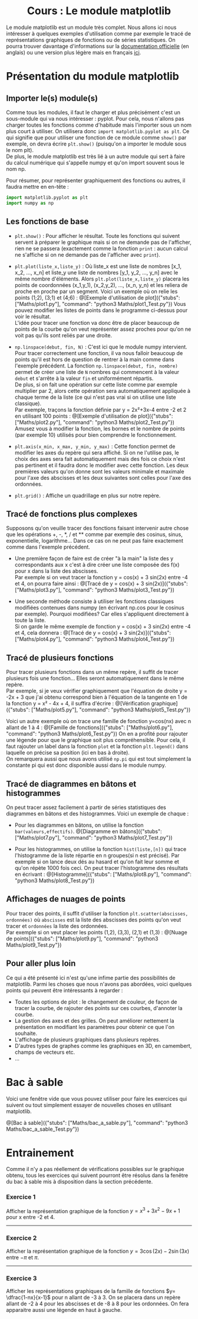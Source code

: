 <h1> <center>Cours : Le module matplotlib</center></h1>

Le module matplotlib est un module très complet. Nous allons ici nous intéresser à quelques exemples d'utilisation comme par exemple le tracé de représentations graphiques de fonctions ou de séries statistiques. On pourra trouver davantage d'informations sur la [documentation officielle](https://matplotlib.org/index.html) (en anglais) ou une version plus légère mais en français [ici](http://chamilo1.grenet.fr/ujf/courses/FAMILIARISATIONAVECPYTHONSUITEANACON/document/Python/matplotlib.pdf).

# Présentation du module matplotlib

## Importer le(s) module(s)

Comme tous les modules, il faut le charger et plus précisément c'est un sous-module qui va nous intéresser : pyplot. Pour cela, nous n'allons pas charger toutes les fonctions comme d'habitude mais l'importer sous un nom plus court à utiliser. On utilisera donc `import matplotlib.pyplot as plt`. Ce qui signifie que pour utiliser une fonction de ce module comme `show()` par exemple, on devra écrire `plt.show()` (puisqu'on a importer le module sous le nom plt).  
De plus, le module matplotlib est très lié à un autre module qui sert à faire du calcul numérique qui s'appelle numpy et qu'on import souvent sous le nom np. 

Pour résumer, pour représenter graphiquement des fonctions ou autres, il faudra mettre en en-tête :
```python
import matplotlib.pyplot as plt
import numpy as np
```

## Les fonctions de base

+ `plt.show()` : Pour afficher le résultat. Toute les fonctions qui suivent servent à préparer le graphique mais si on ne demande pas de l'afficher, rien ne se passera (exactement comme la fonction `print` : aucun calcul ne s'affiche si on ne demande pas de l'afficher avec `print`).

+ `plt.plot(liste_x,liste_y)` : Où liste_x est une liste de nombres [x_1, x_2, ..., x_n] et liste_y une liste de nombres [y_1, y_2, ..., y_n] avec le même nombre d'éléments. Alors `plt.plot(liste_x,liste_y)` placera les points de coordonnées (x_1,y_1), (x_2,y_2), ..., (x_n, y_n) et les reliera de proche en proche par un segment. Voici un exemple où on relie les points (1;2), (3;1) et (4;6) :
  @[Exemple d'utilisation de plot]({"stubs": ["Maths/plot1.py"], "command": "python3 Maths/plot1_Test.py"})
  Vous pouvez modifier les listes de points dans le programme ci-dessus pour voir le résultat.  
  L'idée pour tracer une fonction va donc être de placer beaucoup de points de la courbe qu'on veut représenter assez proches pour qu'on ne voit pas qu'ils sont reliés par une droite.
  
+ `np.linspace(debut, fin, N)` : C'est ici que le module numpy intervient. Pour tracer correctement une fonction, il va nous falloir beaucoup de points qu'il est hors de question de rentrer à la main comme dans l'exemple précédent. La fonction `np.linspace(debut, fin, nombre)` permet de créer une liste de `N` nombres qui commencent à la valeur `debut` et s'arrête à la valeur `fin` et uniformément répartis.  
  De plus, si on fait une opération sur cette liste comme par exemple multiplier par 2, alors cette opération sera automatiquement appliquée à chaque terme de la liste (ce qui n'est pas vrai si on utilise une liste classique).  
  Par exemple, traçons la fonction définie par y = 2x²+3x-4 entre -2 et 2 en utilisant 100 points :
  @[Exemple d'utilisation de plot]({"stubs": ["Maths/plot2.py"], "command": "python3 Maths/plot2_Test.py"})
  Amusez vous à modifier la fonction, les bornes et le nombre de points (par exemple 10) utilisés pour bien comprendre le fonctionnement.
  
+ `plt.axis(x_min, x_max, y_min, y_max)` : Cette fonction permet de modifier les axes du repère qui sera affiché. Si on ne l'utilise pas, le choix des axes sera fait automatiquement mais des fois ce choix n'est pas pertinent et il faudra donc le modifier avec cette fonction. Les deux premières valeurs qu'on donne sont les valeurs minimale et maximale pour l'axe des abscisses et les deux suivantes sont celles pour l'axe des ordonnées.

+ `plt.grid()` : Affiche un quadrillage en plus sur notre repère.

## Tracé de fonctions plus complexes

Supposons qu'on veuille tracer des fonctions faisant intervenir autre chose que les opérations +, -, \*, / et ** comme par exemple des cosinus, sinus, exponentielle, logarithme... Dans ce cas on ne peut pas faire exactement comme dans l'exemple précédent.

+ Une première façon de faire est de créer "à la main" la liste des y correspondants aux x c'est à dire créer une liste composée des f(x) pour x dans la liste des abscisses.  
  Par exemple si on veut tracer la fonction y = cos(x) + 3 sin(2x) entre -4 et 4, on pourra faire ainsi :
  @[Tracé de y = cos(x) + 3 sin(2x)]({"stubs": ["Maths/plot3.py"], "command": "python3 Maths/plot3_Test.py"})
  
+ Une seconde méthode consiste à utiliser les fonctions classiques modifiées contenues dans numpy (en écrivant np.cos pour le cosinus par exemple). Pourquoi modifiées? Car elles s'appliquent directement à toute la liste.  
  Si on garde le même exemple de fonction y = cos(x) + 3 sin(2x) entre -4 et 4, cela donnera :
  @[Tracé de y = cos(x) + 3 sin(2x)]({"stubs": ["Maths/plot4.py"], "command": "python3 Maths/plot4_Test.py"})

## Tracé de plusieurs fonctions

Pour tracer plusieurs fonctions dans un même repère, il suffit de tracer plusieurs fois une fonction... Elles seront automatiquement dans le même repère.  
Par exemple, si je veux vérifier graphiquement que l'équation de droite y = -2x + 3 que j'ai obtenu correspond bien à l'équation de la tangente en 1 de la fonction y = x² - 4x + 4, il suffira d'écrire : 
@[Vérification graphique]({"stubs": ["Maths/plot5.py"], "command": "python3 Maths/plot5_Test.py"})

Voici un autre exemple où on trace une famille de fonction y=cos(nx) avec n allant de 1 à 4 :
@[Famille de fonctions]({"stubs": ["Maths/plot6.py"], "command": "python3 Maths/plot6_Test.py"})
On en a profité pour rajouter une légende pour que le graphique soit plus compréhensible. Pour cela, il faut rajouter un label dans la fonction `plot` et la fonction `plt.legend()` dans laquelle on précise sa position (ici en bas à droite).  
On remarquera aussi que nous avons utilisé `np.pi` qui est tout simplement la constante pi qui est donc disponible aussi dans le module numpy.

## Tracé de diagrammes en bâtons et histogrammes

On peut tracer assez facilement à partir de séries statistiques des diagrammes en bâtons et des histogrammes. Voici un exemple de chaque :

+ Pour les diagrammes en bâtons, on utilise la fonction `bar(valeurs,effectifs)`.
  @[Diagramme en bâtons]({"stubs": ["Maths/plot7.py"], "command": "python3 Maths/plot7_Test.py"})

+ Pour les histogrammes, on utilise la fonction `hist(liste,[n])` qui trace l'histogramme de la liste répartie en n groupes(si n est précisé).
  Par exemple si on lance deux dés au hasard et qu'on fait leur somme  et qu'on répète 1000 fois ceci. On peut tracer l'histogramme des résultats en écrivant :
  @[Histogramme]({"stubs": ["Maths/plot8.py"], "command": "python3 Maths/plot8_Test.py"})

## Affichages de nuages de points

Pour tracer des points, il suffit d'utiliser la fonction `plt.scatter(abscisses, ordonnées)` où `abscisses` est la liste des abscisses des points qu'on veut tracer et `ordonnées` la liste des ordonnées.  
Par exemple si on veut placer les points (1,2), (3,3), (2,1) et (1,3) :
@[Nuage de points]({"stubs": ["Maths/plot9.py"], "command": "python3 Maths/plot9_Test.py"})

## Pour aller plus loin

Ce qui a été présenté ici n'est qu'une infime partie des possibilités de matplotlib. 
Parmi les choses que nous n'avons pas abordées, voici quelques points qui peuvent être intéressants à regarder :
+ Toutes les options de plot : le changement de couleur, de façon de tracer la courbe, de rajouter des points sur ces courbes, d'annoter la courbe.
+ La gestion des axes et des grilles. On peut améliorer nettement la présentation en modifiant les paramètres pour obtenir ce que l'on souhaite.
+ L'affichage de plusieurs graphiques dans plusieurs repères.
+ D'autres types de graphes comme les graphiques en 3D, en camembert, champs de vecteurs etc.
+ ...

# Bac à sable

Voici une fenêtre vide que vous pouvez utiliser pour faire les exercices qui suivent ou tout simplement essayer de nouvelles choses en utilisant matplotlib.

@[Bac à sable]({"stubs": ["Maths/bac_a_sable.py"], "command": "python3 Maths/bac_a_sable_Test.py"})


# Entrainement 

Comme il n'y a pas réellement de vérifications possibles sur le graphique obtenu, tous les exercices qui suivent pourront être résolus dans la fenêtre du bac à sable mis à disposition dans la section précédente.

### Exercice 1

Afficher la représentation graphique de la fonction $`y = x^3 + 3x^2-9x+1`$ pour x entre -2 et 4.

---

### Exercice 2

Afficher la représentation graphique de la fonction $`y = 3 \cos(2x) - 2 \sin(3x)`$ entre $`-\pi`$ et $`\pi`$.

---

### Exercice 3

Afficher les représentations graphiques de la famille de fonctions $`y= \dfrac{1-nx}{x-1}`$ pour n allant de -3 à 3. On se placera dans un repère allant de -2 à 4 pour les abscisses et de -8 à 8 pour les ordonnées. On fera apparaitre aussi une légende en haut à gauche. 
